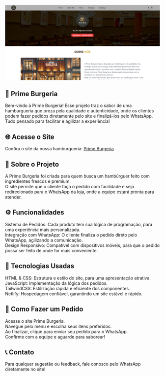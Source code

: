 ![alt text](image.png)

## 🍔 Prime Burgeria
Bem-vindo à Prime Burgeria! Esse projeto traz o sabor de uma hamburgueria que preza pela qualidade e autenticidade, onde os clientes podem fazer pedidos diretamente pelo site e finalizá-los pelo WhatsApp.<br> Tudo pensado para facilitar e agilizar a experiência!

## 🌐 Acesse o Site
Confira o site da nossa hamburgueria: [Prime Burgeria](https://primeburgeria.netlify.app/)

## 📖 Sobre o Projeto
A Prime Burgeria foi criada para quem busca um hambúrguer feito com ingredientes frescos e premium.<br> O site permite que o cliente faça o pedido com facilidade e seja redirecionado para o WhatsApp da loja, onde a equipe estará pronta para atender.

## ⚙️ Funcionalidades
Sistema de Pedidos: Cada produto tem sua lógica de programação, para uma experiência mais personalizada.<br>
Integração com WhatsApp: O cliente finaliza o pedido direto pelo WhatsApp, agilizando a comunicação.<br>
Design Responsivo: Compatível com dispositivos móveis, para que o pedido possa ser feito de onde for mais conveniente.<br>
## 🚀 Tecnologias Usadas
HTML & CSS: Estrutura e estilo do site, para uma apresentação atrativa.<br>
JavaScript: Implementação da lógica dos pedidos.<br>
TailwindCSS: Estilização rápida e eficiente dos componentes.<br>
Netlify: Hospedagem confiável, garantindo um site estável e rápido.<br>

## 🎯 Como Fazer um Pedido
Acesse o site Prime Burgeria.<br>
Navegue pelo menu e escolha seus itens preferidos.<br>
Ao finalizar, clique para enviar seu pedido para o WhatsApp.<br>
Confirme com a equipe e aguarde para saborear!<br>
## 📞 Contato
Para qualquer sugestão ou feedback, fale conosco pelo WhatsApp diretamente no site!
